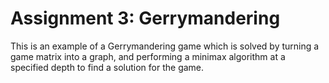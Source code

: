 Assignment 3: Gerrymandering
============================

This is an example of a Gerrymandering game which is solved by turning a game
matrix into a graph, and performing a minimax algorithm at a specified depth
to find a solution for the game.
